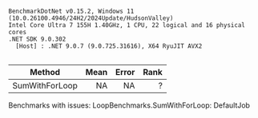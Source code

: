 ```

BenchmarkDotNet v0.15.2, Windows 11 (10.0.26100.4946/24H2/2024Update/HudsonValley)
Intel Core Ultra 7 155H 1.40GHz, 1 CPU, 22 logical and 16 physical cores
.NET SDK 9.0.302
  [Host] : .NET 9.0.7 (9.0.725.31616), X64 RyuJIT AVX2


```
| Method         | Mean | Error | Rank |
|--------------- |-----:|------:|-----:|
| SumWithForLoop |   NA |    NA |    ? |

Benchmarks with issues:
  LoopBenchmarks.SumWithForLoop: DefaultJob
